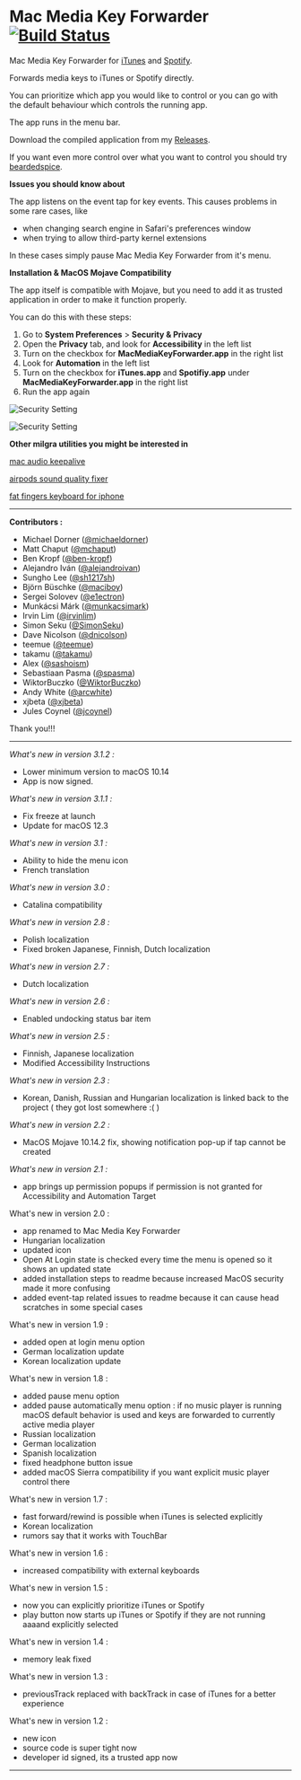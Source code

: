 # Mac Media Key Forwarder [![Build Status](https://travis-ci.org/milgra/macmediakeyforwarder.svg?branch=master)](https://travis-ci.org/milgra/macmediakeyforwarder#)

Mac Media Key Forwarder for [iTunes](https://www.apple.com/itunes/) and [Spotify](http://www.spotify.com).

Forwards media keys to iTunes or Spotify directly.

You can prioritize which app you would like to control or you can go with the default behaviour which controls the running app.

The app runs in the menu bar.

Download the compiled application from my [Releases](https://github.com/milgra/macmediakeyforwarder/releases).

If you want even more control over what you want to control you should try [beardedspice](http://beardedspice.github.io).

**Issues you should know about**

The app listens on the event tap for key events. This causes problems in some rare cases, like 
- when changing search engine in Safari's preferences window
- when trying to allow third-party kernel extensions

In these cases simply pause Mac Media Key Forwarder from it's menu.

**Installation & MacOS Mojave Compatibility**

The app itself is compatible with Mojave, but you need to add it as trusted application in order to make it function properly.

You can do this with these steps:
1. Go to **System Preferences** > **Security & Privacy**
2. Open the **Privacy** tab, and look for **Accessibility** in the left list
3. Turn on the checkbox for **MacMediaKeyForwarder.app** in the right list
2. Look for **Automation** in the left list
3. Turn on the checkbox for **iTunes.app** and **Spotifiy.app** under **MacMediaKeyForwarder.app** in the right list
4. Run the app again

![Security Setting](security_a.png)

![Security Setting](security_b.png)

**Other milgra utilities you might be interested in**

[mac audio keepalive](https://github.com/milgra/macaudiokeepalive)

[airpods sound quality fixer](https://github.com/milgra/airpodssoundqualityfixer)

[fat fingers keyboard for iphone](https://github.com/milgra/fatfingerskeyboard)

---

**Contributors :** 
* Michael Dorner ([@michaeldorner](http://github.com/michaeldorner))
* Matt Chaput ([@mchaput](http://github.com/mchaput))
* Ben Kropf ([@ben-kropf](http://github.com/ben-kropf))
* Alejandro Iván ([@alejandroivan](http://github.com/alejandroivan))
* Sungho Lee ([@sh1217sh](http://github.com/sh1217sh))
* Björn Büschke ([@maciboy](http://github.com/maciboy))
* Sergei Solovev ([@e1ectron](http://github.com/e1ectron))
* Munkácsi Márk ([@munkacsimark](http://github.com/munkacsimark))
* Irvin Lim ([@irvinlim](https://github.com/irvinlim))
* Simon Seku ([@SimonSeku](https://github.com/SimonSeku))
* Dave Nicolson ([@dnicolson](https://github.com/dnicolson))
* teemue ([@teemue](https://github.com/teemue))
* takamu ([@takamu](https://github.com/takamu))
* Alex ([@sashoism](https://github.com/sashoism))
* Sebastiaan Pasma ([@spasma](https://github.com/spasma))
* WiktorBuczko ([@WiktorBuczko](https://github.com/WiktorBuczko))
* Andy White ([@arcwhite](https://github.com/arcwhite))
* xjbeta ([@xjbeta](https://github.com/xjbeta))
* Jules Coynel ([@jcoynel](https://github.com/jcoynel))

Thank you!!!

---

*What's new in version 3.1.2 :*
- Lower minimum version to macOS 10.14
- App is now signed.

*What's new in version 3.1.1 :*
- Fix freeze at launch
- Update for macOS 12.3

*What's new in version 3.1 :*
- Ability to hide the menu icon
- French translation

*What's new in version 3.0 :*
- Catalina compatibility

*What's new in version 2.8 :*
- Polish localization
- Fixed broken Japanese, Finnish, Dutch localization 

*What's new in version 2.7 :*
- Dutch localization 

*What's new in version 2.6 :*
- Enabled undocking status bar item 

*What's new in version 2.5 :*
- Finnish, Japanese localization
- Modified Accessibility Instructions

*What's new in version 2.3 :*
- Korean, Danish, Russian and Hungarian localization is linked back to the project ( they got lost somewhere :( )

*What's new in version 2.2 :*
- MacOS Mojave 10.14.2 fix, showing notification pop-up if tap cannot be created

*What's new in version 2.1 :*
- app brings up permission popups if permission is not granted for Accessibility and Automation Target

What's new in version 2.0 :
- app renamed to Mac Media Key Forwarder
- Hungarian localization
- updated icon
- Open At Login state is checked every time the menu is opened so it shows an updated state
- added installation steps to readme because increased MacOS security made it more confusing
- added event-tap related issues to readme because it can cause head scratches in some special cases 

What's new in version 1.9 :
- added open at login menu option
- German localization update
- Korean localization update

What's new in version 1.8 :
- added pause menu option
- added pause automatically menu option : if no music player is running macOS default behavior is used and keys are forwarded to currently active media player
- Russian localization
- German localization
- Spanish localization
- fixed headphone button issue
- added macOS Sierra compatibility if you want explicit music player control there

What's new in version 1.7 :
- fast forward/rewind is possible when iTunes is selected explicitly
- Korean localization
- rumors say that it works with TouchBar

What's new in version 1.6 :
- increased compatibility with external keyboards

What's new in version 1.5 :
- now you can explicitly prioritize iTunes or Spotify
- play button now starts up iTunes or Spotify if they are not running aaaand explicitly selected

What's new in version 1.4 :
- memory leak fixed

What's new in version 1.3 :
- previousTrack replaced with backTrack in case of iTunes for a better experience

What's new in version 1.2 :
- new icon
- source code is super tight now
- developer id signed, its a trusted app now

---
